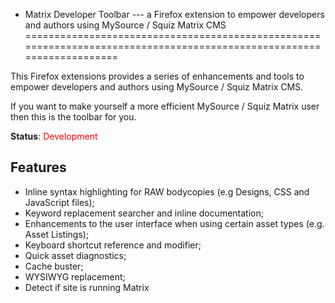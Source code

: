 * Matrix Developer Toolbar --- a Firefox extension to empower developers and authors using MySource / Squiz Matrix CMS
======================================================================================================================

This Firefox extensions provides a series of enhancements and tools to empower developers and authors using MySource / Squiz Matrix CMS.

If you want to make yourself a more efficient MySource / Squiz Matrix user then this is the toolbar for you.

**Status**: <span style="color: red">Development</span>

Features
--------

* Inline syntax highlighting for RAW bodycopies (e.g Designs, CSS and JavaScript files);
* Keyword replacement searcher and inline documentation;
* Enhancements to the user interface when using certain asset types (e.g. Asset Listings);
* Keyboard shortcut reference and modifier;
* Quick asset diagnostics;
* Cache buster;
* WYSIWYG replacement;
* Detect if site is running Matrix
